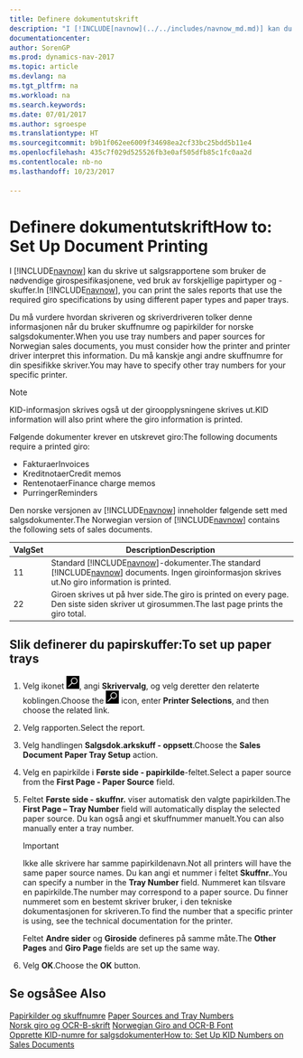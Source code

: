 ```yaml
---
title: Definere dokumentutskrift
description: "I [!INCLUDE[navnow](../../includes/navnow_md.md)] kan du skrive ut salgsrapportene som bruker de nødvendige girospesifikasjonene, ved bruk av forskjellige papirtyper og -skuffer."
documentationcenter: 
author: SorenGP
ms.prod: dynamics-nav-2017
ms.topic: article
ms.devlang: na
ms.tgt_pltfrm: na
ms.workload: na
ms.search.keywords: 
ms.date: 07/01/2017
ms.author: sgroespe
ms.translationtype: HT
ms.sourcegitcommit: b9b1f062ee6009f34698ea2cf33bc25bdd5b11e4
ms.openlocfilehash: 435c7f029d525526fb3e0af505dfb85c1fc0aa2d
ms.contentlocale: nb-no
ms.lasthandoff: 10/23/2017

---
```

# <a name="how-to-set-up-document-printing"></a><span data-ttu-id="90733-103">Definere dokumentutskrift</span><span class="sxs-lookup"><span data-stu-id="90733-103">How to: Set Up Document Printing</span></span>
<span data-ttu-id="90733-104">I [!INCLUDE[navnow](../../includes/navnow_md.md)] kan du skrive ut salgsrapportene som bruker de nødvendige girospesifikasjonene, ved bruk av forskjellige papirtyper og -skuffer.</span><span class="sxs-lookup"><span data-stu-id="90733-104">In [!INCLUDE[navnow](../../includes/navnow_md.md)], you can print the sales reports that use the required giro specifications by using different paper types and paper trays.</span></span>  

<span data-ttu-id="90733-105">Du må vurdere hvordan skriveren og skriverdriveren tolker denne informasjonen når du bruker skuffnumre og papirkilder for norske salgsdokumenter.</span><span class="sxs-lookup"><span data-stu-id="90733-105">When you use tray numbers and paper sources for Norwegian sales documents, you must consider how the printer and printer driver interpret this information.</span></span> <span data-ttu-id="90733-106">Du må kanskje angi andre skuffnumre for din spesifikke skriver.</span><span class="sxs-lookup"><span data-stu-id="90733-106">You may have to specify other tray numbers for your specific printer.</span></span>  

> [!NOTE]  
>  <span data-ttu-id="90733-107">KID-informasjon skrives også ut der giroopplysningene skrives ut.</span><span class="sxs-lookup"><span data-stu-id="90733-107">KID information will also print where the giro information is printed.</span></span>  

<span data-ttu-id="90733-108">Følgende dokumenter krever en utskrevet giro:</span><span class="sxs-lookup"><span data-stu-id="90733-108">The following documents require a printed giro:</span></span>  

- <span data-ttu-id="90733-109">Fakturaer</span><span class="sxs-lookup"><span data-stu-id="90733-109">Invoices</span></span>  
- <span data-ttu-id="90733-110">Kreditnotaer</span><span class="sxs-lookup"><span data-stu-id="90733-110">Credit memos</span></span>  
- <span data-ttu-id="90733-111">Rentenotaer</span><span class="sxs-lookup"><span data-stu-id="90733-111">Finance charge memos</span></span>  
- <span data-ttu-id="90733-112">Purringer</span><span class="sxs-lookup"><span data-stu-id="90733-112">Reminders</span></span>  

<span data-ttu-id="90733-113">Den norske versjonen av [!INCLUDE[navnow](../../includes/navnow_md.md)] inneholder følgende sett med salgsdokumenter.</span><span class="sxs-lookup"><span data-stu-id="90733-113">The Norwegian version of [!INCLUDE[navnow](../../includes/navnow_md.md)] contains the following sets of sales documents.</span></span>  

|<span data-ttu-id="90733-114">**Valg**</span><span class="sxs-lookup"><span data-stu-id="90733-114">**Set**</span></span>|<span data-ttu-id="90733-115">Description</span><span class="sxs-lookup"><span data-stu-id="90733-115">Description</span></span>|  
|-------------|---------------------------------------|  
|<span data-ttu-id="90733-116">1</span><span class="sxs-lookup"><span data-stu-id="90733-116">1</span></span>|<span data-ttu-id="90733-117">Standard [!INCLUDE[navnow](../../includes/navnow_md.md)]-dokumenter.</span><span class="sxs-lookup"><span data-stu-id="90733-117">The standard [!INCLUDE[navnow](../../includes/navnow_md.md)] documents.</span></span> <span data-ttu-id="90733-118">Ingen giroinformasjon skrives ut.</span><span class="sxs-lookup"><span data-stu-id="90733-118">No giro information is printed.</span></span>|  
|<span data-ttu-id="90733-119">2</span><span class="sxs-lookup"><span data-stu-id="90733-119">2</span></span>|<span data-ttu-id="90733-120">Giroen skrives ut på hver side.</span><span class="sxs-lookup"><span data-stu-id="90733-120">The giro is printed on every page.</span></span> <span data-ttu-id="90733-121">Den siste siden skriver ut girosummen.</span><span class="sxs-lookup"><span data-stu-id="90733-121">The last page prints the giro total.</span></span>|  

## <a name="to-set-up-paper-trays"></a><span data-ttu-id="90733-122">Slik definerer du papirskuffer:</span><span class="sxs-lookup"><span data-stu-id="90733-122">To set up paper trays</span></span>  

1.  <span data-ttu-id="90733-123">Velg ikonet ![Søk etter side eller rapport](../../media/ui-search/search_small.png "Søk etter side eller rapport"), angi **Skrivervalg**, og velg deretter den relaterte koblingen.</span><span class="sxs-lookup"><span data-stu-id="90733-123">Choose the ![Search for Page or Report](../../media/ui-search/search_small.png "Search for Page or Report icon") icon, enter **Printer Selections**, and then choose the related link.</span></span>  
2.  <span data-ttu-id="90733-124">Velg rapporten.</span><span class="sxs-lookup"><span data-stu-id="90733-124">Select the report.</span></span>  
3.  <span data-ttu-id="90733-125">Velg handlingen **Salgsdok.arkskuff - oppsett**.</span><span class="sxs-lookup"><span data-stu-id="90733-125">Choose the **Sales Document Paper Tray Setup** action.</span></span>  
4.  <span data-ttu-id="90733-126">Velg en papirkilde i **Første side - papirkilde**-feltet.</span><span class="sxs-lookup"><span data-stu-id="90733-126">Select a paper source from the **First Page - Paper Source** field.</span></span>  
5.  <span data-ttu-id="90733-127">Feltet **Første side - skuffnr.** viser automatisk den valgte papirkilden.</span><span class="sxs-lookup"><span data-stu-id="90733-127">The **First Page – Tray Number** field will automatically display the selected paper source.</span></span> <span data-ttu-id="90733-128">Du kan også angi et skuffnummer manuelt.</span><span class="sxs-lookup"><span data-stu-id="90733-128">You can also manually enter a tray number.</span></span>  

    > [!IMPORTANT]  
    >  <span data-ttu-id="90733-129">Ikke alle skrivere har samme papirkildenavn.</span><span class="sxs-lookup"><span data-stu-id="90733-129">Not all printers will have the same paper source names.</span></span> <span data-ttu-id="90733-130">Du kan angi et nummer i feltet **Skuffnr.**.</span><span class="sxs-lookup"><span data-stu-id="90733-130">You can specify a number in the **Tray Number** field.</span></span> <span data-ttu-id="90733-131">Nummeret kan tilsvare en papirkilde.</span><span class="sxs-lookup"><span data-stu-id="90733-131">The number may correspond to a paper source.</span></span> <span data-ttu-id="90733-132">Du finner nummeret som en bestemt skriver bruker, i den tekniske dokumentasjonen for skriveren.</span><span class="sxs-lookup"><span data-stu-id="90733-132">To find the number that a specific printer is using, see the technical documentation for the printer.</span></span>  

    <span data-ttu-id="90733-133">Feltet **Andre sider** og **Giroside** defineres på samme måte.</span><span class="sxs-lookup"><span data-stu-id="90733-133">The **Other Pages** and **Giro Page** fields are set up the same way.</span></span>  

6.  <span data-ttu-id="90733-134">Velg **OK**.</span><span class="sxs-lookup"><span data-stu-id="90733-134">Choose the **OK** button.</span></span>  

## <a name="see-also"></a><span data-ttu-id="90733-135">Se også</span><span class="sxs-lookup"><span data-stu-id="90733-135">See Also</span></span>  
 <span data-ttu-id="90733-136">[Papirkilder og skuffnumre](paper-sources-and-tray-numbers.md) </span><span class="sxs-lookup"><span data-stu-id="90733-136">[Paper Sources and Tray Numbers](paper-sources-and-tray-numbers.md) </span></span>  
 <span data-ttu-id="90733-137">[Norsk giro og OCR-B-skrift](norwegian-giro-and-ocr-b-font.md) </span><span class="sxs-lookup"><span data-stu-id="90733-137">[Norwegian Giro and OCR-B Font](norwegian-giro-and-ocr-b-font.md) </span></span>  
 [<span data-ttu-id="90733-138">Opprette KID-numre for salgsdokumenter</span><span class="sxs-lookup"><span data-stu-id="90733-138">How to: Set Up KID Numbers on Sales Documents</span></span>](how-to-set-up-kid-numbers-on-sales-documents.md)

